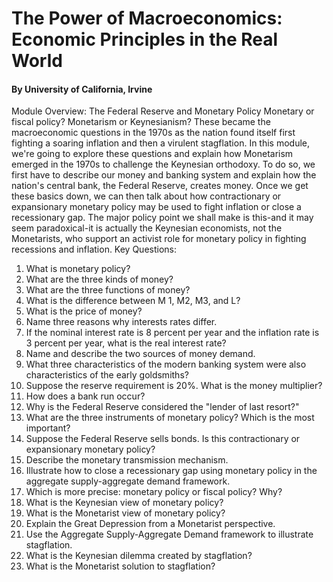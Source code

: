 # The Power of Macroeconomics: Economic Principles in the Real World
#### By University of California, Irvine


Module Overview: The Federal Reserve and Monetary Policy
Monetary or fiscal policy? Monetarism or Keynesianism? These became the macroeconomic questions in the 1970s as the nation found itself first fighting a soaring inflation and then a virulent stagflation. In this module, we're going to explore these questions and explain how Monetarism emerged in the 1970s to challenge the Keynesian orthodoxy.
To do so, we first have to describe our money and banking system and explain how the nation's central bank, the Federal Reserve, creates money. Once we get these basics down, we can then talk about how contractionary or expansionary monetary policy may be used to fight inflation or close a recessionary gap.
The major policy point we shall make is this-and it may seem paradoxical-it is actually the Keynesian economists, not the Monetarists, who support an activist role for monetary policy in fighting recessions and inflation.
Key Questions:
1.	What is monetary policy?
2.	What are the three kinds of money?
3.	What are the three functions of money?
4.	What is the difference between M 1, M2, M3, and L?
5.	What is the price of money?
6.	Name three reasons why interests rates differ.
7.	If the nominal interest rate is 8 percent per year and the inflation rate is 3 percent per year, what is the real interest rate?
8.	Name and describe the two sources of money demand.
9.	What three characteristics of the modern banking system were also characteristics of the early goldsmiths?
10.	Suppose the reserve requirement is 20%. What is the money multiplier?
11.	How does a bank run occur?
12.	Why is the Federal Reserve considered the "lender of last resort?"
13.	What are the three instruments of monetary policy? Which is the most important?
14.	Suppose the Federal Reserve sells bonds. Is this contractionary or expansionary monetary policy?
15.	Describe the monetary transmission mechanism.
16.	Illustrate how to close a recessionary gap using monetary policy in the aggregate supply-aggregate demand framework.
17.	Which is more precise: monetary policy or fiscal policy? Why?
18.	What is the Keynesian view of monetary policy?
19.	What is the Monetarist view of monetary policy?
20.	Explain the Great Depression from a Monetarist perspective.
21.	Use the Aggregate Supply-Aggregate Demand framework to illustrate stagflation.
22.	What is the Keynesian dilemma created by stagflation?
23.	What is the Monetarist solution to stagflation?
